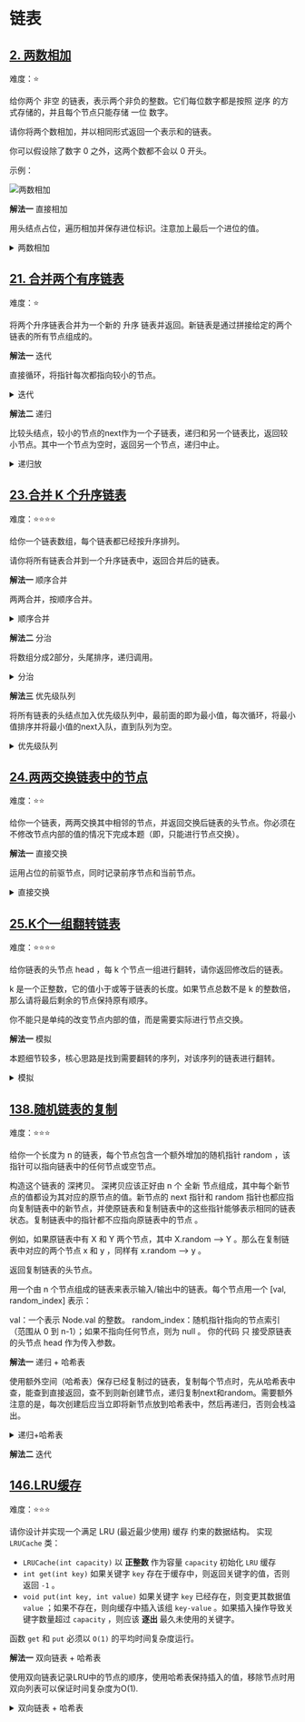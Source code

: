 # 链表

## [2. 两数相加](https://leetcode.cn/problems/add-two-numbers)

难度：⭐️

给你两个 非空 的链表，表示两个非负的整数。它们每位数字都是按照 逆序 的方式存储的，并且每个节点只能存储 一位 数字。

请你将两个数相加，并以相同形式返回一个表示和的链表。

你可以假设除了数字 0 之外，这两个数都不会以 0 开头。

示例：

![两数相加](https://assets.leetcode-cn.com/aliyun-lc-upload/uploads/2021/01/02/addtwonumber1.jpg)

**解法一** 直接相加

用头结点占位，遍历相加并保存进位标识。注意加上最后一个进位的值。

<details>
  <summary>两数相加</summary>
  
  ```java
    public ListNode addTwoNumbers(ListNode l1, ListNode l2) {
        ListNode dummy = new ListNode(-1);
        ListNode p = dummy;
        int carry = 0;
        while (l1 != null || l2 != null || carry > 0) {
            int v = 0;
            if (l1 != null) {
                v += l1.val;
                l1 = l1.next;
            }
            if (l2 != null) {
                v += l2.val;
                l2 = l2.next;
            }
            v += carry;
            if (v > 9) {
                v = v % 10;
                carry = 1;
            } else {
                carry = 0;
            }
            p.next = new ListNode(v);
            p = p.next;
        }
        return dummy.next;
    }
  ```
</details>


## [21. 合并两个有序链表](https://leetcode.cn/problems/merge-two-sorted-lists/description/)

难度：⭐️

将两个升序链表合并为一个新的 升序 链表并返回。新链表是通过拼接给定的两个链表的所有节点组成的。 

**解法一** 迭代

直接循环，将指针每次都指向较小的节点。

<details>
    <summary>迭代</summary>
    ```java
    public ListNode mergeTwoLists1(ListNode list1, ListNode list2) {
        if (list1 == null) {
            return list2;
        }
        if (list2 == null) {
            return list1;
        }
        ListNode dummy = new ListNode(-1);
        ListNode p = dummy;
        ListNode p1 = list1;
        ListNode p2 = list2;
        while (p1 != null && p2 != null) {
            if (p1.val < p2.val) {
                p.next = p1;
                p1 = p1.next;
            } else {
                p.next = p2;
                p2 = p2.next;
            }
            p = p.next;
        }
        if (p1 != null) {
            p.next = p1;
        } else if (p2 != null) {
            p.next = p2;
        }
        return dummy.next;
    }
    ```
</details>

**解法二** 递归

比较头结点，较小的节点的next作为一个子链表，递归和另一个链表比，返回较小节点。其中一个节点为空时，返回另一个节点，递归中止。

<details>
    <summary>递归放</summary>
    ```java
    public ListNode mergeTwoLists(ListNode list1, ListNode list2) {
        if (list1 == null) {
            return list2;
        }
        if (list2 == null) {
            return list1;
        }
        if (list1.val < list2.val) {
            list1.next = mergeTwoLists(list1.next, list2);
            return list1;
        } else {
            list2.next = mergeTwoLists(list1, list2.next);
            return list2;
        }
    }
    ```
</details>

## [23.合并 K 个升序链表](https://leetcode.cn/problems/merge-k-sorted-lists)

难度：⭐️⭐️⭐️⭐️

给你一个链表数组，每个链表都已经按升序排列。

请你将所有链表合并到一个升序链表中，返回合并后的链表。

**解法一** 顺序合并

两两合并，按顺序合并。

<details>
  <summary>顺序合并</summary>

  ```java
    public ListNode mergeKLists(ListNode[] lists) {
        ListNode head = null;
        for (int i = 0; i < lists.length; i++) {
            head = mergeLists(head, lists[i]);
        }
        return head;
    }

    private ListNode mergeLists(ListNode list1, ListNode list2) {
        if (list1 == null) {
            return list2;
        }
        if (list2 == null) {
            return list1;
        }
        ListNode dummy = new ListNode(-1);
        ListNode p = dummy;
        ListNode p1 = list1;
        ListNode p2 = list2;
        while (p1 != null && p2 != null) {
            if (p1.val < p2.val) {
                p.next = p1;
                p1 = p1.next;
            } else {
                p.next = p2;
                p2 = p2.next;
            }
            p = p.next;
            if (p1 == null) {
                p.next = p2;
            }
            if (p2 == null) {
                p.next = p1;
            }
        }
        return dummy.next;
    }
  ```
</details>

**解法二** 分治

将数组分成2部分，头尾排序，递归调用。

<details>
  <summary>分治</summary>

  ```java
    public ListNode mergeKLists(ListNode[] lists) {
        return merge(lists, 0, lists.length - 1);
    }

    private ListNode merge(ListNode[] lists, int start, int end) {
        if (start == end) {
            return lists[start];
        } else if (start > end) {
            return null;
        } else {
            int mid = (end + start) >> 1;
            return mergeLists(merge(lists, start, mid), merge(lists, mid + 1, end));
        }
    }

    private ListNode mergeLists(ListNode list1, ListNode list2) {
        if (list1 == null) {
            return list2;
        }
        if (list2 == null) {
            return list1;
        }
        ListNode dummy = new ListNode(-1);
        ListNode p = dummy;
        ListNode p1 = list1;
        ListNode p2 = list2;
        while (p1 != null && p2 != null) {
            if (p1.val < p2.val) {
                p.next = p1;
                p1 = p1.next;
            } else {
                p.next = p2;
                p2 = p2.next;
            }
            p = p.next;
            if (p1 == null) {
                p.next = p2;
            }
            if (p2 == null) {
                p.next = p1;
            }
        }
        return dummy.next;
    }
  ```
</details>

**解法三** 优先级队列

将所有链表的头结点加入优先级队列中，最前面的即为最小值，每次循环，将最小值排序并将最小值的next入队，直到队列为空。

<details>
  <summary>优先级队列</summary>

  ```java
    public ListNode mergeKLists(ListNode[] lists) {
        PriorityQueue<ListNode> queue = new PriorityQueue<>((ListNode n1, ListNode n2) -> {
            return n1.val - n2.val;
        });
        for (ListNode node : lists) {
            if (node != null) {
                queue.offer(node);
            }
        }
        ListNode head = new ListNode(-1);
        ListNode p = head;
        while (!queue.isEmpty()) {
            ListNode min = queue.poll();
            p.next = min;
            if (min.next != null) {
                queue.offer(min.next);
            }
            p = p.next;
        }
        return head.next;
    }
  ```
</details>


## [24.两两交换链表中的节点](https://leetcode.cn/problems/swap-nodes-in-pairs)

难度：⭐️⭐️

给你一个链表，两两交换其中相邻的节点，并返回交换后链表的头节点。你必须在不修改节点内部的值的情况下完成本题（即，只能进行节点交换）。

**解法一** 直接交换

运用占位的前驱节点，同时记录前序节点和当前节点。

<details>
  <summary>直接交换</summary>

  ```java
    public ListNode swapPairs(ListNode head) {
        ListNode dummy = new ListNode();
        dummy.next = head;
        ListNode pre = dummy;
        ListNode p = head;
        // 1 -> 2 -> 3
        while (p != null && p.next != null) {
            // 2
            ListNode next = p.next;
            // 1 -> 3
            p.next = next.next;
            // 2 -> 1 -> 3
            next.next = p;
            // * -> 2 -> 1 -> 3
            pre.next = next;
            pre = p;
            p = p.next;
        }
        return dummy.next;
    }
  ```
</details>

## [25.K个一组翻转链表](https://leetcode.cn/problems/reverse-nodes-in-k-group)

难度：⭐️⭐️⭐️⭐️

给你链表的头节点 head ，每 k 个节点一组进行翻转，请你返回修改后的链表。

k 是一个正整数，它的值小于或等于链表的长度。如果节点总数不是 k 的整数倍，那么请将最后剩余的节点保持原有顺序。

你不能只是单纯的改变节点内部的值，而是需要实际进行节点交换。

**解法一** 模拟

本题细节较多，核心思路是找到需要翻转的序列，对该序列的链表进行翻转。

<details>
  <summary>模拟</summary>

  ```java
    public ListNode reverseKGroup(ListNode head, int k) {
        ListNode dummy = new ListNode(-1);
        ListNode pre = dummy;
        pre.next = head;
        ListNode tail = head;
        while (tail != null) {
            for (int i = 0; i < k - 1; i++) {
                if (tail.next != null) {
                    tail = tail.next;
                } else {
                    return dummy.next;
                }
            }
            ListNode next = tail.next;
            ListNode[] temp = reverse(head, tail);
            pre.next = temp[0];
            pre = temp[1];
            pre.next = next;
            head = next;
            tail = head;
        }
        return dummy.next;
    }

    private ListNode[] reverse(ListNode head, ListNode tail) {
        ListNode pre = tail.next;
        ListNode p = head;
        while(pre != tail) {
            ListNode next = p.next;
            p.next = pre;
            pre = p;
            p = next;
        }
        return new ListNode[]{tail, head};
    }
  ```
</details>

## [138.随机链表的复制](https://leetcode.cn/problems/copy-list-with-random-pointer)

难度：⭐️⭐️⭐️

给你一个长度为 n 的链表，每个节点包含一个额外增加的随机指针 random ，该指针可以指向链表中的任何节点或空节点。

构造这个链表的 深拷贝。 深拷贝应该正好由 n 个 全新 节点组成，其中每个新节点的值都设为其对应的原节点的值。新节点的 next 指针和 random 指针也都应指向复制链表中的新节点，并使原链表和复制链表中的这些指针能够表示相同的链表状态。复制链表中的指针都不应指向原链表中的节点 。

例如，如果原链表中有 X 和 Y 两个节点，其中 X.random --> Y 。那么在复制链表中对应的两个节点 x 和 y ，同样有 x.random --> y 。

返回复制链表的头节点。

用一个由 n 个节点组成的链表来表示输入/输出中的链表。每个节点用一个 [val, random_index] 表示：

val：一个表示 Node.val 的整数。
random_index：随机指针指向的节点索引（范围从 0 到 n-1）；如果不指向任何节点，则为  null 。
你的代码 只 接受原链表的头节点 head 作为传入参数。


**解法一** 递归 + 哈希表

使用额外空间（哈希表）保存已经复制过的链表，复制每个节点时，先从哈希表中查，能查到直接返回，查不到则新创建节点，递归复制next和random。需要额外注意的是，每次创建后应当立即将新节点放到哈希表中，然后再递归，否则会栈溢出。

<details>
  <summary>递归+哈希表</summary>

  ```java
    private Map<Node, Node> cache = new HashMap<>();

    public Node copyRandomList(Node head) {
        if (head == null) {
            return null;
        }
        Node copy = cache.get(head);
        if (copy == null) {
            copy = new Node(head.val);
            cache.put(head, copy);
            copy.next = copyRandomList(head.next);
            copy.random = copyRandomList(head.random);
        }
        return copy;
    }
  ```
</details>

**解法二** 迭代


## [146.LRU缓存](https://leetcode.cn/problems/lru-cache/description)

难度：⭐️⭐️⭐️

请你设计并实现一个满足  LRU (最近最少使用) 缓存 约束的数据结构。
实现 `LRUCache` 类：

- `LRUCache(int capacity)` 以 **正整数** 作为容量 `capacity` 初始化 `LRU` 缓存
- `int get(int key)` 如果关键字 `key` 存在于缓存中，则返回关键字的值，否则返回 `-1` 。
- `void put(int key, int value)` 如果关键字 `key` 已经存在，则变更其数据值 `value` ；如果不存在，则向缓存中插入该组 `key-value` 。如果插入操作导致关键字数量超过 `capacity` ，则应该 **逐出** 最久未使用的关键字。

函数 `get` 和 `put` 必须以 `O(1)` 的平均时间复杂度运行。

**解法一** 双向链表 + 哈希表

使用双向链表记录LRU中的节点的顺序，使用哈希表保持插入的值，移除节点时用双向列表可以保证时间复杂度为O(1).

<details>
 <summary>双向链表 + 哈希表</summary>

 ```java
 class LRUCache {

    class Node {
        int key;
        int value;
        Node prev;
        Node next;

        Node(int key, int value) {
            this.key = key;
            this.value = value;
        }
    }

    private int capacity;
    private int size;
    private Map<Integer, Node> cache;
    private Node head;
    private Node tail;

    public LRUCache(int capacity) {
        this.capacity = capacity;
        this.size = 0;
        this.cache = new HashMap<>(capacity);
        this.head = new Node(-1, -1);
        this.tail = new Node(-1, -1);
        head.next = tail;
        tail.prev = head;
    }
    
    public int get(int key) {
        Node node = cache.get(key);
        if (node == null) {
            return -1;
        } else {
            moveToHead(node);
            return node.value;
        }
    }
    
    public void put(int key, int value) {
        Node node = cache.get(key);
        if (node == null) {
            node = new Node(key, value);
            cache.put(key, node);
            size++;
            addToHead(node);
            if (size > capacity) {
                Node last = removeLast();
                cache.remove(last.key);
            }
        } else {
            node.value = value;
            moveToHead(node);
        }
    }

    private void removeNode(Node node) {
        node.prev.next = node.next;
        node.next.prev = node.prev;
    }

    private void moveToHead(Node node) {
        removeNode(node);
        addToHead(node);
    }

    private void addToHead(Node node) {
        Node next = head.next;
        node.next = next;
        next.prev = node;
        node.prev = head;
        head.next = node;
    }

    private Node removeLast() {
        Node node = tail.prev;
        removeNode(node);
        return node;
    }

}
 ```
</details>

